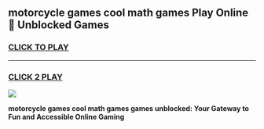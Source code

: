 
## motorcycle games cool math games Play Online 👋 Unblocked Games
<h3>
<a href="https://news.freeplayer.one?title=motorcycle_games_cool_math_games&ref=17CMG">CLICK TO PLAY</a></h3>
<hr>

<h3>
<a href="https://news.freeplayer.one?title=motorcycle_games_cool_math_games&ref=17CMG">CLICK 2 PLAY</a>
  
</h3>

<a href="https://news.freeplayer.one?title=motorcycle_games_cool_math_games&ref=17CMG/"><img src="https://clearcache.store/games.png"></a>


**motorcycle games cool math games games unblocked: Your Gateway to Fun and Accessible Online Gaming**
